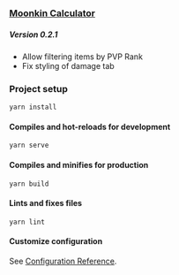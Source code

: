 ### [Moonkin Calculator](https://kmmiles.gitlab.io/moonkin-calc/)
##### Version 0.2.1
  - Allow filtering items by PVP Rank
  - Fix styling of damage tab 

### Project setup
```
yarn install
```

#### Compiles and hot-reloads for development
```
yarn serve
```

#### Compiles and minifies for production
```
yarn build
```

#### Lints and fixes files
```
yarn lint
```

#### Customize configuration
See [Configuration Reference](https://cli.vuejs.org/config/).
